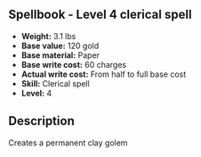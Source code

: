 ## Spellbook - Level 4 clerical spell
- **Weight:** 3.1 lbs
- **Base value:** 120 gold
- **Base material:** Paper
- **Base write cost:** 60 charges
- **Actual write cost:** From half to full base cost
- **Skill:** Clerical spell
- **Level:** 4
## Description
Creates a permanent clay golem
